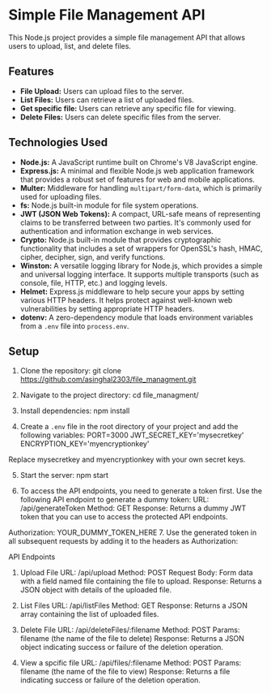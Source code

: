 # Simple File Management API

This Node.js project provides a simple file management API that allows users to upload, list, and delete files.

## Features

- **File Upload:** Users can upload files to the server.
- **List Files:** Users can retrieve a list of uploaded files.
- **Get specific file:** Users can retrieve any specific file for viewing.
- **Delete Files:** Users can delete specific files from the server.

## Technologies Used

- **Node.js:** A JavaScript runtime built on Chrome's V8 JavaScript engine.
- **Express.js:** A minimal and flexible Node.js web application framework that provides a robust set of features for web and mobile applications.
- **Multer:** Middleware for handling `multipart/form-data`, which is primarily used for uploading files.
- **fs:** Node.js built-in module for file system operations.
- **JWT (JSON Web Tokens):** A compact, URL-safe means of representing claims to be transferred between two parties. It's commonly used for authentication and information exchange in web services.
- **Crypto:** Node.js built-in module that provides cryptographic functionality that includes a set of wrappers for OpenSSL's hash, HMAC, cipher, decipher, sign, and verify functions.
- **Winston:** A versatile logging library for Node.js, which provides a simple and universal logging interface. It supports multiple transports (such as console, file, HTTP, etc.) and logging levels.
- **Helmet:** Express.js middleware to help secure your apps by setting various HTTP headers. It helps protect against well-known web vulnerabilities by setting appropriate HTTP headers.
- **dotenv:** A zero-dependency module that loads environment variables from a `.env` file into `process.env`.

## Setup

1. Clone the repository:
   git clone https://github.com/asinghal2303/file_managment.git

2. Navigate to the project directory:
   cd file_managment/

3. Install dependencies:
   npm install

4. Create a `.env` file in the root directory of your project and add the following variables:
   PORT=3000
   JWT_SECRET_KEY='mysecretkey'
   ENCRYPTION_KEY='myencryptionkey'

Replace mysecretkey and myencryptionkey with your own secret keys.

5. Start the server:
   npm start

6. To access the API endpoints, you need to generate a token first. Use the following API endpoint to generate a dummy token:
   URL: /api/generateToken
   Method: GET
   Response: Returns a dummy JWT token that you can use to access the protected API endpoints.

Authorization: YOUR_DUMMY_TOKEN_HERE 7. Use the generated token in all subsequent requests by adding it to the headers as Authorization:

API Endpoints

1. Upload File
   URL: /api/upload
   Method: POST
   Request Body: Form data with a field named file containing the file to upload.
   Response: Returns a JSON object with details of the uploaded file.

2. List Files
   URL: /api/listFiles
   Method: GET
   Response: Returns a JSON array containing the list of uploaded files.

3. Delete File
   URL: /api/deleteFiles/:filename
   Method: POST
   Params: filename (the name of the file to delete)
   Response: Returns a JSON object indicating success or failure of the deletion operation.

4. View a spcific file
   URL: /api/files/:filename
   Method: POST
   Params: filename (the name of the file to view)
   Response: Returns a file indicating success or failure of the deletion operation.

